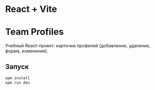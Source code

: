 # React + Vite

# Team Profiles

Учебный React-проект: карточки профилей (добавление, удаление, форма, изменение).

## Запуск
```bash
npm install
npm run dev
